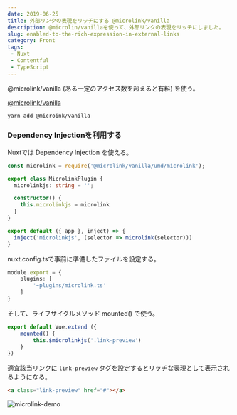 ```yaml
---
date: 2019-06-25
title: 外部リンクの表現をリッチにする @microlink/vanilla
description: @microlin/vanillaを使って、外部リンクの表現をリッチにしました。
slug: enabled-to-the-rich-expression-in-external-links
category: Front
tags: 
 - Nuxt
 - Contentful
 - TypeScript
---
```


@microlink/vanilla (ある一定のアクセス数を超えると有料) を使う。

<a class="link-preview" href="https://microlink.io/docs/sdk/getting-started/overview">@microlink/vanilla</a>

```bash
yarn add @microink/vanilla
```

### Dependency Injectionを利用する

Nuxtでは Dependency Injection を使える。

```ts
const microlink = require('@microlink/vanilla/umd/microlink');

export class MicrolinkPlugin {
  microlinkjs: string = '';

  constructor() {
    this.microlinkjs = microlink
  }
}

export default ({ app }, inject) => {
  inject('microlinkjs', (selector => microlink(selector)))
}
```

nuxt.config.tsで事前に準備したファイルを設定する。

```ts
module.export = {
    plugins: [
        '~plugins/microlink.ts'
    ]
}
```

そして、ライフサイクルメソッド mounted() で使う。

```ts
export default Vue.extend ({
    mounted() {
        this.$microlinkjs('.link-preview')
    }
})
```

適宜該当リンクに `link-preview` タグを設定するとリッチな表現として表示されるようになる。

```md
<a class="link-preview" href="#"></a>
```

![microlink-demo](//images.ctfassets.net/gzkue3szf85p/6WTpo4D8kdeJ5YCaurpYWT/b53ce3f6aa4ea201c7dfcebcbb07701c/microlink-demo.png)
